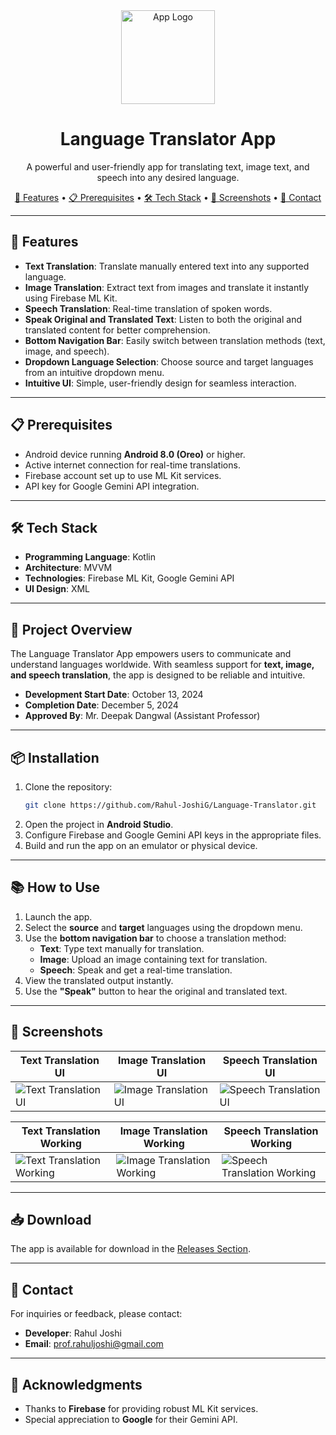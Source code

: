 <div align="center">
    <img src="https://github.com/Rahul-JoshiG/Language-Translator/blob/master/app/src/main/res/drawable/applogo.png" alt="App Logo" style="width: 150px; height: 150px;" />
</div>

<h1 align="center">Language Translator App</h1>

<p align="center">
    A powerful and user-friendly app for translating text, image text, and speech into any desired language.
</p>

<div align="center">
    <a href="#features">🚀 Features</a> • 
    <a href="#prerequisites">📋 Prerequisites</a> • 
    <a href="#tech-stack">🛠️ Tech Stack</a> • 
    <a href="#screenshots">📸 Screenshots</a> • 
    <a href="#contact">📧 Contact</a>
</div>

---

## 🚀 Features

- **Text Translation**: Translate manually entered text into any supported language.
- **Image Translation**: Extract text from images and translate it instantly using Firebase ML Kit.
- **Speech Translation**: Real-time translation of spoken words.
- **Speak Original and Translated Text**: Listen to both the original and translated content for better comprehension.
- **Bottom Navigation Bar**: Easily switch between translation methods (text, image, and speech).
- **Dropdown Language Selection**: Choose source and target languages from an intuitive dropdown menu.
- **Intuitive UI**: Simple, user-friendly design for seamless interaction.

---

## 📋 Prerequisites

- Android device running **Android 8.0 (Oreo)** or higher.
- Active internet connection for real-time translations.
- Firebase account set up to use ML Kit services.
- API key for Google Gemini API integration.

---

## 🛠️ Tech Stack

- **Programming Language**: Kotlin  
- **Architecture**: MVVM  
- **Technologies**: Firebase ML Kit, Google Gemini API  
- **UI Design**: XML  

---

## 📄 Project Overview

The Language Translator App empowers users to communicate and understand languages worldwide. With seamless support for **text, image, and speech translation**, the app is designed to be reliable and intuitive.  
- **Development Start Date**: October 13, 2024  
- **Completion Date**: December 5, 2024  
- **Approved By**: Mr. Deepak Dangwal (Assistant Professor)

---

## 📦 Installation

1. Clone the repository:
    ```bash
    git clone https://github.com/Rahul-JoshiG/Language-Translator.git
    ```
2. Open the project in **Android Studio**.
3. Configure Firebase and Google Gemini API keys in the appropriate files.
4. Build and run the app on an emulator or physical device.

---

## 📚 How to Use

1. Launch the app.
2. Select the **source** and **target** languages using the dropdown menu.
3. Use the **bottom navigation bar** to choose a translation method:
    - **Text**: Type text manually for translation.
    - **Image**: Upload an image containing text for translation.
    - **Speech**: Speak and get a real-time translation.
4. View the translated output instantly.
5. Use the **"Speak"** button to hear the original and translated text.

---

## 📸 Screenshots

| **Text Translation UI** | **Image Translation UI** | **Speech Translation UI** |
|--------------------------|--------------------------|---------------------------|
| ![Text Translation UI](https://github.com/user-attachments/assets/d1dfba03-ae05-4ea8-8821-c3e8fc5a0e69) | ![Image Translation UI](https://github.com/user-attachments/assets/f64512d6-335a-4d1c-aed5-11cfc9120920) | ![Speech Translation UI](https://github.com/user-attachments/assets/a16197f4-0f86-4379-90a9-c9146a44c7d0) |

| **Text Translation Working** | **Image Translation Working** | **Speech Translation Working** |
|-------------------------------|-------------------------------|--------------------------------|
| ![Text Translation Working](https://github.com/user-attachments/assets/89a37f59-f657-48a5-8615-83f86e07e710) | ![Image Translation Working](https://github.com/user-attachments/assets/a2a0613c-ba3a-4508-a7ea-ea732553058e) | ![Speech Translation Working](https://github.com/user-attachments/assets/f5e21d10-5093-4575-b4a6-b893b28408f9) |


---

## 📥 Download

The app is available for download in the [Releases Section](https://github.com/Rahul-JoshiG/Language-Translator/releases).

---

## 📧 Contact

For inquiries or feedback, please contact:  
- **Developer**: Rahul Joshi  
- **Email**: [prof.rahuljoshi@gmail.com](mailto:prof.rahuljoshi@gmail.com)

---

## 🎉 Acknowledgments

- Thanks to **Firebase** for providing robust ML Kit services.
- Special appreciation to **Google** for their Gemini API.

[//]: # (Optional License Section)  
